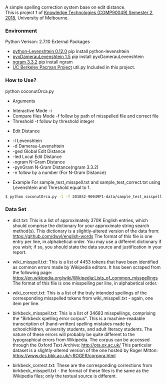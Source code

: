A simple spelling correction system base on edit distance.   
This is project 1 of [Knowledge Technologies (COMP90049) Semester 2, 2018](https://handbook.unimelb.edu.au/subjects/comp90049), University of Melbourne.

### Environment
Python Verison: 2.7.10
External Packages
* [python-Levenshtein 0.12.0](https://github.com/ztane/python-Levenshtein)
pip install python-levenshtein
* [pyxDamerauLevenshtein 1.5](https://github.com/gfairchild/pyxDamerauLevenshtein)
pip install pyxDamerauLevenshtein
* [ngram 3.3.2](https://github.com/gpoulter/python-ngram)
pip install ngram
* [UC Berkeley Pacman Project](http://ai.berkeley.edu/search.html) util.py
Included in this project.

### How to Use?
python coconutOrca.py

* Arguments
- Interactive Mode
-i
- Compare files Mode
-f follow by path of misspelled file and correct file
- Threshold
  -t follow by threshold integer
* Edit Distance
- -l Levenshtein
- -d Damerau-Levenshtein
- -ged Global Edit Distance
- -led Local Edit Distance
- -ngram N-Gram Distance
- -pynGram N-Gram Distance(ngram 3.3.2)
- -n follow by a number (For N-Gram Distance)

* Example
For sample_test_misspell.txt and sample_test_correct.txt using Levenshtein and Threshold equal to 1.
```sh
$ python coconutOrca.py -l -f 2018S2-90049P1-data/sample_test_misspell.txt 2018S2-90049P1-data/sample_test_correct.txt -t 1
```

### Data Set
- dict.txt: This is a list of approximately 370K English entries, which should
  comprise the dictionary for your approximate string search method(s). This
  dictionary is a slightly-altered version of the data from:
  https://github.com/dwyl/english-words
  The format of this file is one entry per line, in alphabetical order.
  You may use a different dictionary if you wish; if so, you should state
  the data source and justification in your report.

- wiki_misspell.txt: This is a list of 4453 tokens that have been identified
  as common errors made by Wikipedia editors. It has been scraped from the
  following page:
  https://en.wikipedia.org/wiki/Wikipedia:Lists_of_common_misspellings
  The format of this file is one misspelling per line, in alphabetical
  order.
- wiki_correct.txt: This is a list of the truly intended spellings of the
  corresponding misspelled tokens from wiki_misspell.txt - again, one item
  per line.

- birkbeck_misspell.txt: This is a list of 34683 misspellings, comprising
  the "Birkbeck spelling error corpus". This is a machine-readable
  transcription of (hand-written) spelling mistakes made by schoolchildren,
  university students, and adult literacy students. The nature of these
  errors will probably be quite different to the typographical errors from
  Wikipedia.
  The corpus can be accessed through the Oxford Text Archive:
  http://ota.ox.ac.uk/
  This particular dataset is a slightly-altered version of the one hosted by
  Roger Mitton:
  https://www.dcs.bbk.ac.uk/~ROGER/corpora.html
- birkbeck_correct.txt: These are the corresponding corrections from
  birkbeck_misspell.txt - the format of these files is the same as the
  Wikipedia files; only the textual source is different.
